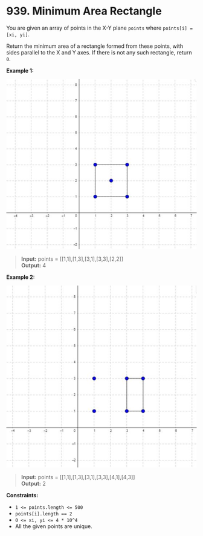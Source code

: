 # 939. Minimum Area Rectangle

You are given an array of points in the X-Y plane `points` where `points[i] = [xi, yi]`.

Return the minimum area of a rectangle formed from these points, with sides parallel to the X and Y axes. If there is not any such rectangle, return `0`.

**Example 1:**

<img src="./image1.jpeg">

> **Input:** points = [[1,1],[1,3],[3,1],[3,3],[2,2]] <br>
> **Output:** 4

**Example 2:**

<img src="./image2.jpeg">

> **Input:** points = [[1,1],[1,3],[3,1],[3,3],[4,1],[4,3]] <br>
> **Output:** 2

**Constraints:**
- `1 <= points.length <= 500`
- `points[i].length == 2`
- `0 <= xi, yi <= 4 * 10^4`
- All the given points are unique.
